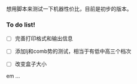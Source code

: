 想用脚本来测试一下机器性价比，目前是初步的版本。

### To do list!

- [ ] 完善打印格式和输出信息

- [ ] 添加lj和comb势的测试，相当于有低中高三个档次

- [ ] 改变盒子大小

em ...
